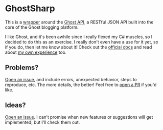 # GhostSharp

This is a [wrapper](https://grantwinney.com/what-is-an-api-wrapper-and-how-do-i-write-one/) around the [Ghost API](https://api.ghost.org), a RESTful JSON API built into the core of the Ghost blogging platform.

I like Ghost, and it's been awhile since I really flexed my C# muscles, so I decided to do this as an exercise. I really don't even have a use for it yet, so if you do, then let me know about it! Check out the [official docs](https://api.ghost.org/docs) and read about [my own experience](https://grantwinney.com/what-is-the-ghost-api/) too.

## Problems?

[Open an issue](https://github.com/grantwinney/GhostSharp/issues/new), and include errors, unexpected behavior, steps to reproduce, etc. The more details, the better! Feel free to [open a PR](https://github.com/grantwinney/GhostSharp/compare) if you'd like.

##  Ideas?

[Open an issue](https://github.com/grantwinney/GhostSharp/issues/new). I can't promise when new features or suggestions will get implemented, but I'll check them out.

